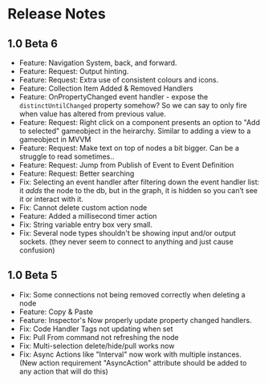 # Release Notes
## 1.0 Beta 6
- Feature: Navigation System, back, and forward.
- Feature: Request: Output hinting.
- Feature: Request: Extra use of consistent colours and icons.
- Feature: Collection Item Added & Removed Handlers
- Feature: OnPropertyChanged event handler - expose the  `distinctUntilChanged` property somehow?  So we can say to only fire when value has altered from previous value.
- Feature: Request: Right click on a component presents an option to "Add to selected" gameobject in the heirarchy.  Similar to adding a view to a gameobject in MVVM
- Feature: Request: Make text on top of nodes a bit bigger. Can be a struggle to read sometimes..
- Feature: Request: Jump from Publish of Event to Event Definition
- Feature: Request: Better searching
- Fix: Selecting an event handler after filtering down the event handler list: it ​*adds*​ the node to the db, but in the graph, it is hidden so you can’t see it or interact with it.
- Fix: Cannot delete custom action node
- Feature: Added a millisecond timer action
- Fix: String variable entry box very small.
- Fix: Several node types shouldn't be showing input and/or output sockets. (they never seem to connect to anything and just cause confusion)

## 1.0 Beta 5
- Fix: Some connections not being removed correctly when deleting a node
- Feature: Copy & Paste
- Feature: Inspector's Now properly update property changed handlers.
- Fix: Code Handler Tags not updating when set
- Fix: Pull From command not refreshing the node
- Fix: Multi-selection delete/hide/pull works now
- Fix: Async Actions like "Interval" now work with multiple instances. (New action requirement "AsyncAction" attribute should be added to any action that will do this)
